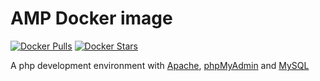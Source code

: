 # AMP Docker image

[![Docker Pulls](https://img.shields.io/docker/pulls/matheuspiment/amp.svg)](https://hub.docker.com/r/matheuspiment/amp/)
[![Docker Stars](https://img.shields.io/docker/stars/matheuspiment/amp.svg)](https://hub.docker.com/r/matheuspiment/amp/)

A php development environment with [Apache](https://hub.docker.com/_/httpd/), [phpMyAdmin](https://hub.docker.com/r/phpmyadmin/phpmyadmin/) and [MySQL](https://hub.docker.com/_/mysql/)

